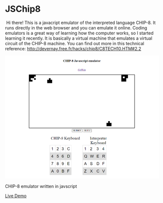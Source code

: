 JSChip8
====================

&nbsp;Hi there! This is a javacript emulator of the interpreted language CHIP-8. It runs directly in the web browser and you can emulate it online. Coding emulators is a great way of learning how the computer works, so I started learning it recently. It is basically a virtual machine that emulates a virtual circuit of the CHIP-8 machine. You can find out more in this technical reference: http://devernay.free.fr/hacks/chip8/C8TECH10.HTM#2.2

![alt text](https://raw.githubusercontent.com/Filipeasl/JSChip8/main/screenshot.PNG)

CHIP-8 emulator written in javscript

[Live Demo](https://filipeasl.github.io/JSChip8/)



